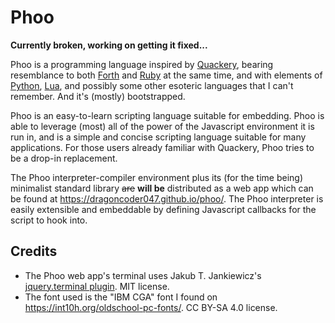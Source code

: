 # Phoo

<!-- cSpell:ignore phoo -->

**Currently broken, working on getting it fixed...**

Phoo is a programming language inspired by [Quackery][], bearing resemblance to both [Forth][] and [Ruby][] at the same time, and with elements of [Python][], [Lua][], and possibly some other esoteric languages that I can't remember. And it's (mostly) bootstrapped.

Phoo is an easy-to-learn scripting language suitable for embedding. Phoo is able to leverage (most) all of the power of the Javascript environment it is run in, and is a simple and concise scripting language suitable for many applications. For those users already familiar with Quackery, Phoo tries to be a drop-in replacement.

The Phoo interpreter-compiler environment plus its (for the time being) minimalist standard library ~~are~~ **will be** distributed as a web app which can be found at <https://dragoncoder047.github.io/phoo/>. The Phoo interpreter is easily extensible and embeddable by defining Javascript callbacks for the script to hook into.

[Quackery]: https://github.com/GordonCharlton/Quackery
[Forth]: https://www.forth.com/forth/
[Ruby]: https://www.ruby-lang.org/en/
[Python]: https://www.python.org
[Lua]: https://www.lua.org/

## Credits

* The Phoo web app's terminal uses Jakub T. Jankiewicz's [jquery.terminal plugin](https://github.com/jcubic/jquery.terminal). MIT license.
* The font used is the "IBM CGA" font I found on <https://int10h.org/oldschool-pc-fonts/>. CC BY-SA 4.0 license.
